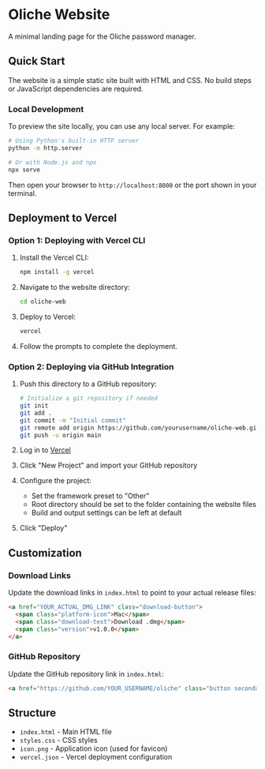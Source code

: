 # Oliche Website

A minimal landing page for the Oliche password manager.

## Quick Start

The website is a simple static site built with HTML and CSS. No build steps or JavaScript dependencies are required.

### Local Development

To preview the site locally, you can use any local server. For example:

```bash
# Using Python's built-in HTTP server
python -m http.server

# Or with Node.js and npx
npx serve
```

Then open your browser to `http://localhost:8000` or the port shown in your terminal.

## Deployment to Vercel

### Option 1: Deploying with Vercel CLI

1. Install the Vercel CLI:
   ```bash
   npm install -g vercel
   ```

2. Navigate to the website directory:
   ```bash
   cd oliche-web
   ```

3. Deploy to Vercel:
   ```bash
   vercel
   ```

4. Follow the prompts to complete the deployment.

### Option 2: Deploying via GitHub Integration

1. Push this directory to a GitHub repository:
   ```bash
   # Initialize a git repository if needed
   git init
   git add .
   git commit -m "Initial commit"
   git remote add origin https://github.com/yourusername/oliche-web.git
   git push -u origin main
   ```

2. Log in to [Vercel](https://vercel.com/)

3. Click "New Project" and import your GitHub repository

4. Configure the project:
   - Set the framework preset to "Other"
   - Root directory should be set to the folder containing the website files
   - Build and output settings can be left at default

5. Click "Deploy"

## Customization

### Download Links

Update the download links in `index.html` to point to your actual release files:

```html
<a href="YOUR_ACTUAL_DMG_LINK" class="download-button">
  <span class="platform-icon">Mac</span>
  <span class="download-text">Download .dmg</span>
  <span class="version">v1.0.0</span>
</a>
```

### GitHub Repository

Update the GitHub repository link in `index.html`:

```html
<a href="https://github.com/YOUR_USERNAME/oliche" class="button secondary" target="_blank">View on GitHub</a>
```

## Structure

- `index.html` - Main HTML file
- `styles.css` - CSS styles
- `icon.png` - Application icon (used for favicon)
- `vercel.json` - Vercel deployment configuration 